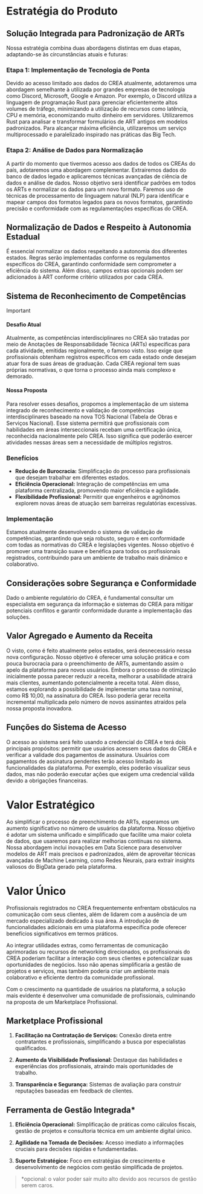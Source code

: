 # Estratégia do Produto

## Solução Integrada para Padronização de ARTs
Nossa estratégia combina duas abordagens distintas em duas etapas, adaptando-se às circunstâncias atuais e futuras:

### Etapa 1: Implementação de Tecnologia de Ponta
Devido ao acesso limitado aos dados do CREA atualmente, adotaremos uma abordagem semelhante à utilizada por grandes empresas de tecnologia como Discord, Microsoft, Google e Amazon. Por exemplo, o Discord utiliza a linguagem de programação Rust para gerenciar eficientemente altos volumes de tráfego, minimizando a utilização de recursos como latência, CPU e memória, economizando muito dinheiro em servidores. Utilizaremos Rust para analisar e transformar formulários de ART antigos em modelos padronizados. Para alcançar máxima eficiência, utilizaremos um serviço multiprocessado e paralelizado inspirado nas práticas das Big Tech.

### Etapa 2: Análise de Dados para Normalização
A partir do momento que tivermos acesso aos dados de todos os CREAs do país, adotaremos uma abordagem complementar. Extrairemos dados do banco de dados legado e aplicaremos técnicas avançadas de ciência de dados e análise de dados. Nosso objetivo será identificar padrões em todos os ARTs e normalizar os dados para um novo formato. Faremos uso de técnicas de processamento de linguagem natural (NLP) para identificar e mapear campos dos formatos legados para os novos formatos, garantindo precisão e conformidade com as regulamentações específicas do CREA.

## Normalização de Dados e Respeito à Autonomia Estadual
É essencial normalizar os dados respeitando a autonomia dos diferentes estados. Regras serão implementadas conforme os regulamentos específicos do CREA, garantindo conformidade sem comprometer a eficiência do sistema. Além disso, campos extras opcionais podem ser adicionados à ART conforme critério utilizados por cada CREA.

## Sistema de Reconhecimento de Competências

> [!IMPORTANT]
>
> #### Desafio Atual
>
> Atualmente, as competências interdisciplinares no CREA são tratadas por meio de Anotações de Responsabilidade Técnica (ARTs) específicas para cada atividade, emitidas regionalmente, o famoso visto. Isso exige que profissionais obtenham registros específicos em cada estado onde desejam atuar fora de suas áreas de graduação. Cada CREA regional tem suas próprias normativas, o que torna o processo ainda mais complexo e demorado.

#### Nossa Proposta

Para resolver esses desafios, propomos a implementação de um sistema integrado de reconhecimento e validação de competências interdisciplinares baseado na nova TOS Nacional (Tabela de Obras e Serviços Nacional). Esse sistema permitirá que profissionais com habilidades em áreas interseccionais recebam uma certificação única, reconhecida nacionalmente pelo CREA. Isso significa que poderão exercer atividades nessas áreas sem a necessidade de múltiplos registros.

### Benefícios

- **Redução de Burocracia:** Simplificação do processo para profissionais que desejam trabalhar em diferentes estados.
- **Eficiência Operacional:** Integração de competências em uma plataforma centralizada, promovendo maior eficiência e agilidade.
- **Flexibilidade Profissional:** Permitir que engenheiros e agrônomos explorem novas áreas de atuação sem barreiras regulatórias excessivas.

### Implementação

Estamos atualmente desenvolvendo o sistema de validação de competências, garantindo que seja robusto, seguro e em conformidade com todas as normativas do CREA e legislações vigentes. Nosso objetivo é promover uma transição suave e benéfica para todos os profissionais registrados, contribuindo para um ambiente de trabalho mais dinâmico e colaborativo.

## Considerações sobre Segurança e Conformidade
Dado o ambiente regulatório do CREA, é fundamental consultar um especialista em segurança da informação e sistemas do CREA para mitigar potenciais conflitos e garantir conformidade durante a implementação das soluções.

## Valor Agregado e Aumento da Receita
O visto, como é feito atualmente pelos estados, será desnecessário nessa nova configuração. Nosso objetivo é oferecer uma solução prática e com pouca burocracia para o preenchimento de ARTs, aumentando assim o apelo da plataforma para novos usuários. Embora o processo de otimização inicialmente possa parecer reduzir a receita, melhorar a usabilidade atrairá mais clientes, aumentando potencialmente a receita total. Além disso, estamos explorando a possibilidade de implementar uma taxa nominal, como R$ 10,00, na assinatura do CREA. Isso poderia gerar receita incremental multiplicada pelo número de novos assinantes atraídos pela nossa proposta inovadora.

## Funções do Sistema de Acesso
O acesso ao sistema será feito usando a credencial do CREA e terá dois principais propósitos: permitir que usuários acessem seus dados do CREA e verificar a validade dos pagamentos de assinatura. Usuários com pagamentos de assinatura pendentes terão acesso limitado às funcionalidades da plataforma. Por exemplo, eles poderão visualizar seus dados, mas não poderão executar ações que exigem uma credencial válida devido a obrigações financeiras.

# Valor Estratégico
Ao simplificar o processo de preenchimento de ARTs, esperamos um aumento significativo no número de usuários da plataforma. Nosso objetivo é adotar um sistema unificado e simplificado que facilite uma maior coleta de dados, que usaremos para realizar melhorias contínuas no sistema. Nossa abordagem inclui inovações em Data Science para desenvolver modelos de ART mais precisos e padronizados, além de aproveitar técnicas avançadas de Machine Learning, como Redes Neurais, para extrair insights valiosos do BigData gerado pela plataforma.

# Valor Único
Profissionais registrados no CREA frequentemente enfrentam obstáculos na comunicação com seus clientes, além de lidarem com a ausência de um mercado especializado dedicado à sua área. A introdução de funcionalidades adicionais em uma plataforma específica pode oferecer benefícios significativos em termos práticos.

Ao integrar utilidades extras, como ferramentas de comunicação aprimoradas ou recursos de networking direcionados, os profissionais do CREA poderiam facilitar a interação com seus clientes e potencializar suas oportunidades de negócios. Isso não apenas simplificaria a gestão de projetos e serviços, mas também poderia criar um ambiente mais colaborativo e eficiente dentro da comunidade profissional.

Com o crescimento na quantidade de usuários na plataforma, a solução mais evidente é desenvolver uma comunidade de profissionais, culminando na proposta de um Marketplace Profissional.

## Marketplace Profissional

1. **Facilitação na Contratação de Serviços:** Conexão direta entre contratantes e profissionais, simplificando a busca por especialistas qualificados.

2. **Aumento da Visibilidade Profissional:** Destaque das habilidades e experiências dos profissionais, atraindo mais oportunidades de trabalho.

3. **Transparência e Segurança:** Sistemas de avaliação para construir reputações baseadas em feedback de clientes.

## Ferramenta de Gestão Integrada*

1. **Eficiência Operacional:** Simplificação de práticas como cálculos fiscais, gestão de projetos e consultoria técnica em um ambiente digital único.

2. **Agilidade na Tomada de Decisões:** Acesso imediato a informações cruciais para decisões rápidas e fundamentadas.

3. **Suporte Estratégico:** Foco em estratégias de crescimento e desenvolvimento de negócios com gestão simplificada de projetos.

> *opcional: o valor poder sair muito alto devido aos recursos de gestão serem caros.